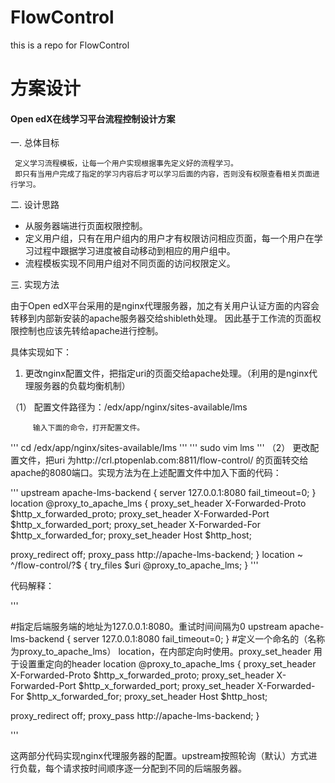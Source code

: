 # FlowControl
this is a repo for FlowControl

# 方案设计
 
#### Open edX在线学习平台流程控制设计方案
 一.  总体目标
 
     定义学习流程模板，让每一个用户实现根据事先定义好的流程学习。
     即只有当用户完成了指定的学习内容后才可以学习后面的内容，否则没有权限查看相关页面进行学习。
     
 二. 设计思路
 
   + 从服务器端进行页面权限控制。
   + 定义用户组，只有在用户组内的用户才有权限访问相应页面，每一个用户在学习过程中跟据学习进度被自动移动到相应的用户组中。
   + 流程模板实现不同用户组对不同页面的访问权限定义。
   
 三. 实现方法
 
   由于Open edX平台采用的是nginx代理服务器，加之有关用户认证方面的内容会转移到内部新安装的apache服务器交给shibleth处理。
   因此基于工作流的页面权限控制也应该先转给apache进行控制。
   
   具体实现如下：
   
   1. 	更改nginx配置文件，把指定uri的页面交给apache处理。（利用的是nginx代理服务器的负载均衡机制）
   
   （1）	配置文件路径为：/edx/app/nginx/sites-available/lms
   
         输入下面的命令，打开配置文件。
         
  ''' cd /edx/app/nginx/sites-available/lms '''
  ''' sudo vim lms '''
    （2）	更改配置文件，把uri 为http://crl.ptopenlab.com:8811/flow-control/  的页面转交给apache的8080端口。实现方法为在上述配置文件中加入下面的代码：
 
 '''
 upstream apache-lms-backend {
  server 127.0.0.1:8080 fail_timeout=0;
 }
location @proxy_to_apache_lms {
  proxy_set_header X-Forwarded-Proto $http_x_forwarded_proto;
proxy_set_header X-Forwarded-Port $http_x_forwarded_port;
proxy_set_header X-Forwarded-For $http_x_forwarded_for;
  proxy_set_header Host $http_host;
  
  proxy_redirect off;
  proxy_pass http://apache-lms-backend;
}
location ~ ^/flow-control/?$ {
  try_files $uri @proxy_to_apache_lms;
}
'''
              
代码解释：

''' 

#指定后端服务端的地址为127.0.0.1:8080。重试时间间隔为0
upstream apache-lms-backend {
  server 127.0.0.1:8080 fail_timeout=0;
}
#定义一个命名的（名称为proxy_to_apache_lms） location，在内部定向时使用。proxy_set_header 用于设置重定向的header
location @proxy_to_apache_lms {
  proxy_set_header X-Forwarded-Proto $http_x_forwarded_proto;
proxy_set_header X-Forwarded-Port $http_x_forwarded_port;
proxy_set_header X-Forwarded-For $http_x_forwarded_for;
  proxy_set_header Host $http_host;
  
  proxy_redirect off;
  proxy_pass http://apache-lms-backend;
}

'''

这两部分代码实现nginx代理服务器的配置。upstream按照轮询（默认）方式进行负载，每个请求按时间顺序逐一分配到不同的后端服务器。
